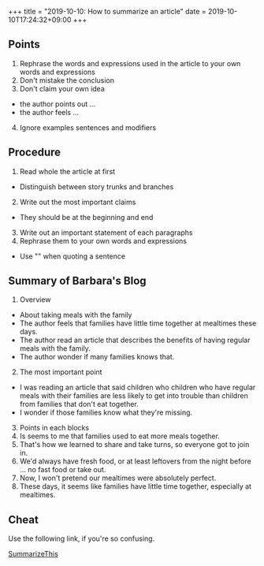 +++
title =  "2019-10-10: How to summarize an article"
date = 2019-10-10T17:24:32+09:00
+++

## Points
1. Rephrase the words and expressions used in the article 
   to your own words and expressions
2. Don't mistake the conclusion
3. Don't claim your own idea
  - the author points out ...
  - the author feels ...
4. Ignore examples sentences and modifiers

## Procedure
1. Read whole the article at first
  - Distinguish between story trunks and branches
2. Write out the most important claims
  - They should be at the beginning and end
3. Write out an important statement of each paragraphs
4. Rephrase them to your own words and expressions
  - Use "" when quoting a sentence

## Summary of Barbara's Blog

1. Overview
  - About taking meals with the family
  - The author feels that families have little time together at mealtimes these days.
  - The author read an article that describes the benefits of having regular meals with the family.
  - The author wonder if many families knows that.
2. The most important point
  - I was reading an article that said
    children who children who have regular meals with their families are less likely to
    get into trouble than children from families that don't eat together.
  - I wonder if those families know what they're missing.
3. Points in each blocks
  1. Is seems to me that families used to eat more meals together.
  2. That's how we learned to share and take turns, so everyone got to join in.
  3. We'd always have fresh food, or at least leftovers from the night before ...
     no fast food or take out.
  4. Now, I won't pretend our mealtimes were absolutely perfect.
  5. These days, it seems like families have little time together, especially at mealtimes.

## Cheat

Use the following link, if you're so confusing.

[SummarizeThis](https://www.summarizethis.com)

